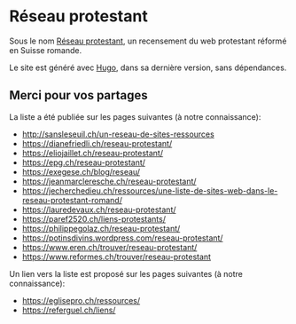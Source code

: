 # Réseau protestant

Sous le nom [Réseau protestant](https://reseau-protestant.ch/), un recensement du web protestant réformé en Suisse romande.

Le site est généré avec [Hugo](https://gohugo.io/), dans sa dernière version, sans dépendances.

## Merci pour vos partages

La liste a été publiée sur les pages suivantes (à notre connaissance):

* http://sansleseuil.ch/un-reseau-de-sites-ressources
* https://dianefriedli.ch/reseau-protestant/
* https://eliojaillet.ch/reseau-protestant/
* https://epg.ch/reseau-protestant/
* https://exegese.ch/blog/reseau/
* https://jeanmarcleresche.ch/reseau-protestant/
* https://jecherchedieu.ch/ressources/une-liste-de-sites-web-dans-le-reseau-protestant-romand/
* https://lauredevaux.ch/reseau-protestant/
* https://paref2520.ch/liens-protestants/
* https://philippegolaz.ch/reseau-protestant/
* https://potinsdivins.wordpress.com/reseau-protestant/
* https://www.eren.ch/trouver/reseau-protestant/
* https://www.reformes.ch/trouver/reseau-protestant


Un lien vers la liste est proposé sur les pages suivantes (à notre connaissance):

* https://eglisepro.ch/ressources/
* https://referguel.ch/liens/